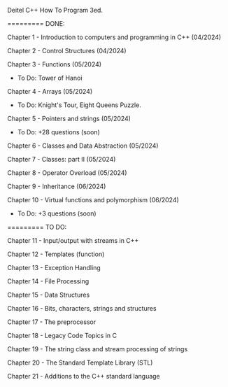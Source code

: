 Deitel C++ How To Program 3ed.


========= DONE: 

Chapter 1 - Introduction to computers and programming in C++ (04/2024)

Chapter 2 - Control Structures (04/2024)

Chapter 3 - Functions (05/2024)  
* To Do: Tower of Hanoi

Chapter 4 - Arrays (05/2024)  
* To Do: Knight's Tour, Eight Queens Puzzle.

Chapter 5 - Pointers and strings  (05/2024)
* To Do: +28 questions (soon)

Chapter 6 - Classes and Data Abstraction (05/2024)

Chapter 7 - Classes: part II (05/2024)

Chapter 8 - Operator Overload (05/2024)

Chapter 9 - Inheritance (06/2024)

Chapter 10 - Virtual functions and polymorphism (06/2024)
* To Do: +3 questions (soon)

========= TO DO:

Chapter 11 - Input/output with streams in C++

Chapter 12 - Templates (function)

Chapter 13 - Exception Handling

Chapter 14 - File Processing

Chapter 15 - Data Structures

Chapter 16 - Bits, characters, strings and structures

Chapter 17 - The preprocessor

Chapter 18 - Legacy Code Topics in C

Chapter 19 - The string class and stream processing of strings

Chapter 20 - The Standard Template Library (STL)

Chapter 21 - Additions to the C++ standard language

